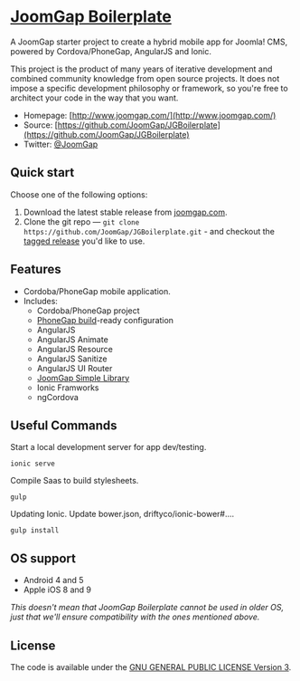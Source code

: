 # [JoomGap Boilerplate](http://www.joomgap.com/)

A JoomGap starter project to create a hybrid mobile app for Joomla! CMS, powered by Cordova/PhoneGap, AngularJS and Ionic.

This project is the product of many years of iterative development and
combined community knowledge from open source projects. It does not impose a specific development
philosophy or framework, so you're free to architect your code in the
way that you want.

* Homepage: [http://www.joomgap.com/](http://www.joomgap.com/)
* Source: [https://github.com/JoomGap/JGBoilerplate](https://github.com/JoomGap/JGBoilerplate)
* Twitter: [@JoomGap](https://twitter.com/JoomGap)

## Quick start

Choose one of the following options:

1. Download the latest stable release from
   [joomgap.com](https://joomgap.com/).
2. Clone the git repo — `git clone
   https://github.com/JoomGap/JGBoilerplate.git` - and checkout the
   [tagged release](https://github.com/JoomGap/JGBoilerplate/releases)
   you'd like to use.

## Features

* Cordoba/PhoneGap mobile application.
* Includes:
  * Cordoba/PhoneGap project
  * [PhoneGap build](https://build.phonegap.com)-ready configuration
  * AngularJS
  * AngularJS Animate
  * AngularJS Resource
  * AngularJS Sanitize
  * AngularJS UI Router
  * [JoomGap Simple Library](https://github.com/JoomGap/JGSimple)
  * Ionic Framworks
  * ngCordova

## Useful Commands

Start a local development server for app dev/testing.

	ionic serve	
	
Compile Saas to build stylesheets.

	gulp
	
Updating Ionic. Update bower.json, driftyco/ionic-bower#....

	gulp install

## OS support

* Android 4 and 5
* Apple iOS 8 and 9

*This doesn't mean that JoomGap Boilerplate cannot be used in older OS,
just that we'll ensure compatibility with the ones mentioned above.*

## License

The code is available under the [GNU GENERAL PUBLIC LICENSE Version 3](LICENSE).

